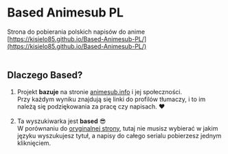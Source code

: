 # Based Animesub PL

Strona do pobierania polskich napisów do anime<br>
[https://kisielo85.github.io/Based-Animesub-PL/](https://kisielo85.github.io/Based-Animesub-PL/)<br><br>

## Dlaczego Based?

1. Projekt **bazuje** na stronie [animesub.info](http://animesub.info) i jej społeczności.<br>
   Przy każdym wyniku znajdują się linki do profilów tłumaczy, i to im należą się podziękowania za pracę czy napisach. ❤️<br><br>
2. Ta wyszukiwarka jest **based** 😎<br>
   W porównaniu do [oryginalnej strony](http://animesub.info), tutaj nie musisz wybierać w jakim języku wyszukujesz tytuł, a napisy do całego serialu pobierzesz jednym kliknięciem.<br>

